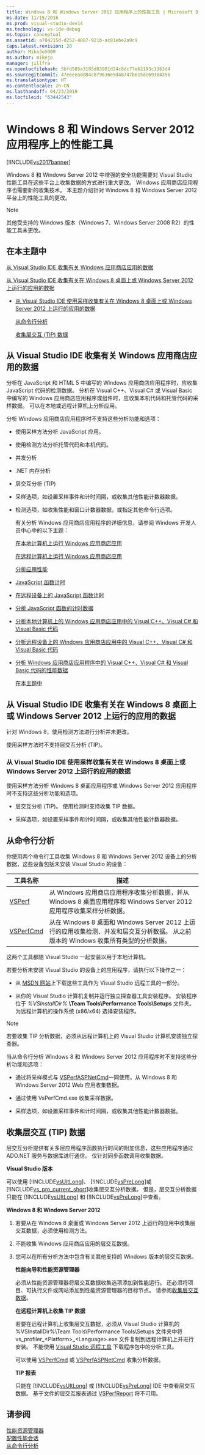 ```yaml
---
title: Windows 8 和 Windows Server 2012 应用程序上的性能工具 | Microsoft Docs
ms.date: 11/15/2016
ms.prod: visual-studio-dev14
ms.technology: vs-ide-debug
ms.topic: conceptual
ms.assetid: a704215d-d252-4087-921b-ac81ebe2a9c9
caps.latest.revision: 20
author: MikeJo5000
ms.author: mikejo
manager: jillfra
ms.openlocfilehash: 5bfd585a3185d83981d24c8dc77e62193c1363d4
ms.sourcegitcommit: 47eeeeadd84c879636e9d48747b615de69384356
ms.translationtype: HT
ms.contentlocale: zh-CN
ms.lasthandoff: 04/23/2019
ms.locfileid: "63442543"
---
```

# <a name="performance-tools-on-windows-8-and-windows-server-2012-applications"></a>Windows 8 和 Windows Server 2012 应用程序上的性能工具
[!INCLUDE[vs2017banner](../includes/vs2017banner.md)]

Windows 8 和 Windows Server 2012 中增强的安全功能需要对 Visual Studio 性能工具在这些平台上收集数据的方式进行重大更改。 Windows 应用商店应用程序也需要新的收集技术。 本主题介绍针对 Windows 8 和 Windows Server 2012 平台上的性能工具的更改。  
  
> [!NOTE]
> 其他受支持的 Windows 版本（Windows 7、Windows Server 2008 R2）的性能工具未更改。  
  
## <a name="BKMK_In_this_topic"></a> 在本主题中  
 [从 Visual Studio IDE 收集有关 Windows 应用商店应用的数据](#BKMK_Profiling_Windows_Store_apps_from_the_Visual_Studio_IDE)  
  
 [从 Visual Studio IDE 收集有关在 Windows 8 桌面上或 Windows Server 2012 上运行的应用的数据](#BKMK_Profiling_apps_running_on_the_Windows_8_desktop_or_on_Windows_Server_2012_from_the_Visual_Studio_IDE)  
  
- [从 Visual Studio IDE 使用采样收集有关在 Windows 8 桌面上或 Windows Server 2012 上运行的应用的数据](#BKMK_Profiling_apps_running_on_the_Windows_8_desktop_or_on_Windows_Server_2012_by_using_sampling_from_the_Visual_Studio_IDE)  
  
  [从命令行分析](#BKMK_Profiling_from_the_command_line)  
  
  [收集层交互 (TIP) 数据](#BKMK_Collecting_tier_interaction__TIP__data)  
  
## <a name="BKMK_Profiling_Windows_Store_apps_from_the_Visual_Studio_IDE"></a> 从 Visual Studio IDE 收集有关 Windows 应用商店应用的数据  
 分析在 JavaScript 和 HTML 5 中编写的 Windows 应用商店应用程序时，应收集 JavaScript 代码的检测数据。 分析在 Visual C++、Visual C# 或 Visual Basic 中编写的 Windows 应用商店应用程序或组件时，应收集本机代码和托管代码的采样数据。 可以在本地或远程计算机上分析应用。  
  
 分析 Windows 应用商店应用程序时不支持这些分析功能和选项：  
  
- 使用采样方法分析 JavaScript 应用。  
  
- 使用检测方法分析托管代码和本机代码。  
  
- 并发分析  
  
- .NET 内存分析  
  
- 层交互分析 (TIP)  
  
- 采样选项，如设置采样事件和计时间隔，或收集其他性能计数器数据。  
  
- 检测选项，如收集性能和窗口计数器数据，或指定其他命令行选项。  
  
  有关分析 Windows 应用商店应用程序的详细信息，请参阅 Windows 开发人员中心中的以下主题：  
  
  [在本地计算机上运行 Windows 应用商店应用](../debugger/run-windows-store-apps-on-the-local-machine.md)  
  
  [在远程计算机上运行 Windows 应用商店应用](../debugger/run-windows-store-apps-on-a-remote-machine.md)  
  
  [分析应用性能](http://msdn.microsoft.com/library/58acb30b-8428-41a6-b195-b0fdedb89575)  
  
- [JavaScript 函数计时](http://msdn.microsoft.com/library/b2bf49fc-aea7-4d9c-8fcf-cff8b8dd0c03)  
  
- [在远程设备上的 JavaScript 函数计时](http://msdn.microsoft.com/library/d78812b6-a97e-46dc-8d99-e724d1d725d8)  
  
- [分析 JavaScript 函数的计时数据](http://msdn.microsoft.com/library/b5aea8d8-36df-47ba-a7ca-95406700ca9b)  
  
- [分析本地计算机上的 Windows 应用商店应用中的 Visual C++、Visual C# 和 Visual Basic 代码](http://msdn.microsoft.com/2d0c939e-0bac-48c5-b727-46f6c6113060)  
  
- [分析远程设备上的 Windows 应用商店应用中的 Visual C++、Visual C# 和 Visual Basic 代码](http://msdn.microsoft.com/b932a2be-11b0-40fd-b996-75c6b6a79d22)  
  
- [分析 Windows 应用商店应用程序中的 Visual C++、Visual C# 和 Visual Basic 代码的性能数据](http://msdn.microsoft.com/5de4a413-d924-425f-afc4-e1ecfb0fca18)  
  
  [在本主题中](#BKMK_In_this_topic)  
  
## <a name="BKMK_Profiling_apps_running_on_the_Windows_8_desktop_or_on_Windows_Server_2012_from_the_Visual_Studio_IDE"></a> 从 Visual Studio IDE 收集有关在 Windows 8 桌面上或 Windows Server 2012 上运行的应用的数据  
 针对 Windows 8，使用检测方法进行分析并未更改。  
  
 使用采样方法时不支持层交互分析 (TIP)。  
  
### <a name="BKMK_Profiling_apps_running_on_the_Windows_8_desktop_or_on_Windows_Server_2012_by_using_sampling_from_the_Visual_Studio_IDE"></a> 从 Visual Studio IDE 使用采样收集有关在 Windows 8 桌面上或 Windows Server 2012 上运行的应用的数据  
 使用采样方法分析 Windows 8 桌面应用程序或 Windows Server 2012 应用程序时不支持这些分析功能和选项。  
  
- 层交互分析 (TIP)。 使用检测时支持收集 TIP 数据。  
  
- 采样选项，如设置采样事件和计时间隔，或收集其他性能计数器数据。  
  
## <a name="BKMK_Profiling_from_the_command_line"></a> 从命令行分析  
 你使用两个命令行工具收集 Windows 8 和 Windows Server 2012 设备上的分析数据，这些设备包括未安装 Visual Studio 的设备：  
  
|工具名称|描述|  
|---------------|-----------------|  
|[VSPerf](../profiling/vsperf.md)|从 Windows 应用商店应用程序收集分析数据，并从 Windows 8 桌面应用程序和 Windows Server 2012 应用程序收集采样分析数据。|  
|[VSPerfCmd](../profiling/vsperfcmd.md)|从在 Windows 8 桌面和 Windows Server 2012 上运行的应用收集检测、并发和层交互分析数据。 从之前版本的 Windows 收集所有类型的分析数据。|  
  
 这两个工具都随 Visual Studio 一起安装以用于本地计算机。  
  
 若要分析未安装 Visual Studio 的设备上的应用程序，请执行以下操作之一：  
  
- 从 [MSDN 网站](http://go.microsoft.com/fwlink/?LinkID=219549)上下载这些工具作为 Visual Studio 远程工具的一部分。  
  
- 从你的 Visual Studio 计算机复制并运行独立探查器工具安装程序。 安装程序位于 *%VSInstallDir%* **\Team Tools\Performance Tools\Setups** 文件夹。 为远程计算机的操作系统 (x86/x64) 选择安装程序。  
  
> [!NOTE]
> 若要收集 TIP 分析数据，必须从远程计算机上的 Visual Studio 计算机安装独立探查器。  
  
 当从命令行分析 Windows 8 和 Windows Server 2012 应用程序时不支持这些分析功能和选项：  
  
- 通过将采样模式与 [VSPerfASPNetCmd](../profiling/vsperfaspnetcmd.md)一同使用，从 Windows 8 和 Windows Server 2012 Web 应用收集数据。  
  
- 通过使用 VsPerfCmd.exe 收集采样数据。  
  
- 采样选项，如设置采样事件和计时间隔，或收集其他性能计数器数据。  
  
## <a name="BKMK_Collecting_tier_interaction__TIP__data"></a> 收集层交互 (TIP) 数据  
 层交互分析提供有关多层应用程序函数执行时间的附加信息，这些应用程序通过 ADO.NET 服务与数据库进行通信。 仅针对同步函数调用收集数据。  
  
 **Visual Studio 版本**  
  
 可以使用 [!INCLUDE[vsUltLong](../includes/vsultlong-md.md)]、 [!INCLUDE[vsPreLong](../includes/vsprelong-md.md)]或 [!INCLUDE[vs_pro_current_short](../includes/vs-pro-current-short-md.md)]收集层交互分析数据。 但是，层交互分析数据只能在 [!INCLUDE[vsUltLong](../includes/vsultlong-md.md)] 和 [!INCLUDE[vsPreLong](../includes/vsprelong-md.md)]中查看。  
  
 **Windows 8 和 Windows Server 2012**  
  
1. 若要从在 Windows 8 桌面或 Windows Server 2012 上运行的应用中收集层交互数据，必须使用检测方法。  
  
2. 不能收集 Windows 应用商店应用的层交互数据。  
  
3. 您可以在所有分析方法中包含有关其他支持的 Windows 版本的层交互数据。  
  
   **性能向导和性能资源管理器**  
  
   必须从性能资源管理器将层交互数据收集选项添加到性能运行。 还必须将项目、可执行文件或网站添加到性能资源管理器的目标节点。 请参阅[收集层交互数据](../profiling/collecting-tier-interaction-data.md)。  
  
   **在远程计算机上收集 TIP 数据**  
  
   若要在远程计算机上收集层交互数据，必须从 Visual Studio 计算机的 %VSInstallDir%\Team Tools\Performance Tools\Setups 文件夹中将 vs\_profiler\_\<Platform>\_\<Language>.exe 文件复制到远程计算机上并进行安装。 不能使用 [Visual Studio 远程工具](http://msdn.microsoft.com/library/90f45630-0d26-4698-8c1f-63f85a12db9c) 下载程序包中的分析工具。  
  
   可以使用 [VSPerfCmd](../profiling/vsperfcmd.md) 或 [VSPerfASPNetCmd](../profiling/vsperfaspnetcmd.md) 收集分析数据。  
  
   **TIP 报表**  
  
   只能在 [!INCLUDE[vsUltLong](../includes/vsultlong-md.md)] 或 [!INCLUDE[vsPreLong](../includes/vsprelong-md.md)] IDE 中查看层交互数据。 基于文件的层交互报表通过 [VSPerfReport](../profiling/vsperfreport.md) 将不可用。  
  
## <a name="see-also"></a>请参阅  
 [性能资源管理器](../profiling/performance-explorer.md)   
 [配置性能会话](../profiling/configuring-performance-sessions.md)   
 [从命令行分析](../profiling/using-the-profiling-tools-from-the-command-line.md)
